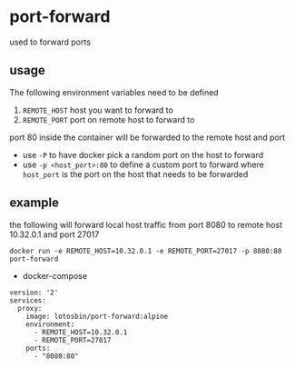 # port-forward
used to forward ports

## usage
The following environment variables need to be defined

1. `REMOTE_HOST` host you want to forward to
2. `REMOTE_PORT` port on remote host to forward to

port 80 inside the container will be forwarded to the remote host and port

* use `-P` to have docker pick a random port on the host to forward
* use `-p <host_port>:80` to define a custom port to forward where `host_port` is the port on the host that needs to be forwarded

## example
the following will forward local host traffic from port 8080 to remote host 10.32.0.1 and port 27017
```
docker run -e REMOTE_HOST=10.32.0.1 -e REMOTE_PORT=27017 -p 8080:80 port-forward
```

- docker-compose

```
version: '2'
services:
  proxy:
    image: lotosbin/port-forward:alpine
    environment:
      - REMOTE_HOST=10.32.0.1
      - REMOTE_PORT=27017
    ports:
      - "8080:80"
```
